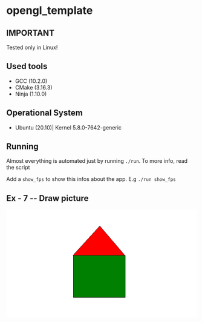 # **opengl_template**

## **IMPORTANT**

Tested only in Linux!

## **Used tools**

* GCC (10.2.0)
* CMake (3.16.3)
* Ninja (1.10.0)

## **Operational System**

* Ubuntu (20.10)| Kernel 5.8.0-7642-generic

## **Running**

Almost everything is automated just by running `./run`. To more info, read the script

Add a `show_fps` to show this infos about the app. E.g `./run show_fps`

## Ex - 7 -- Draw picture

![Draw Pic](./casa.png)
